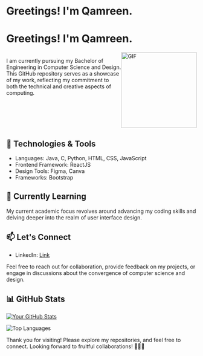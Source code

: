 # Greetings! I'm Qamreen.

# Greetings! I'm Qamreen.

<div style="display: flex; flex-direction: row;">
   <p>I am currently pursuing my Bachelor of Engineering in Computer Science and Design. This GitHub repository serves as a showcase of my work, reflecting my commitment to both the technical and creative aspects of computing.</p>
   <img src="./8c198b4daf10ee93a868183f9051dc47.gif" alt="GIF" width="200" height="200">
</div>

## 🔧 Technologies & Tools

- Languages: Java, C, Python, HTML, CSS, JavaScript
- Frontend Framework: ReactJS
- Design Tools: Figma, Canva
- Frameworks: Bootstrap

## 🌱 Currently Learning

My current academic focus revolves around advancing my coding skills and delving deeper into the realm of user interface design.

## 📫 Let's Connect

- LinkedIn: [Link](https://www.linkedin.com/in/qamreen-2481b4239/)

Feel free to reach out for collaboration, provide feedback on my projects, or engage in discussions about the convergence of computer science and design.

## 📊 GitHub Stats

[![Your GitHub Stats](https://github-readme-stats.vercel.app/api?username=Qamreen22&show_icons=true&count_private=true)](https://github.com/anuraghazra/github-readme-stats)

![Top Languages](https://github-readme-stats.vercel.app/api/top-langs/?username=Qamreen22&layout=compact)

Thank you for visiting! Please explore my repositories, and feel free to connect. Looking forward to fruitful collaborations! 👩‍💻✨


<!--
**Qamreen22/Qamreen22** is a ✨ _special_ ✨ repository because its `README.md` (this file) appears on your GitHub profile.

Here are some ideas to get you started:

- 🔭 I’m currently working on ...
- 🌱 I’m currently learning ...
- 👯 I’m looking to collaborate on ...
- 🤔 I’m looking for help with ...
- 💬 Ask me about ...
- 📫 How to reach me: ...
- 😄 Pronouns: ...
- ⚡ Fun fact: ...
-->
